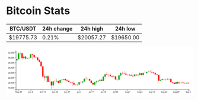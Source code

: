# Bitcoin Stats

BTC/USDT|24h change|24h high|24h low|
|---|---|---|---|
|$19775.73|0.21%|$20057.27|$19650.00|

<img src="./chart.svg">
